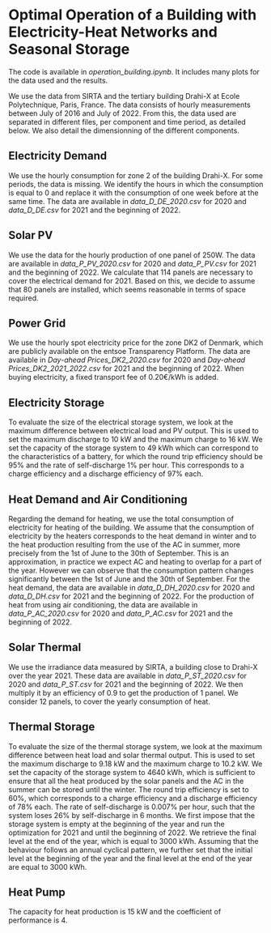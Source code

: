 # Optimal Operation of a Building with Electricity-Heat Networks and Seasonal Storage

The code is available in *operation_building.ipynb*. It includes many plots for the data used and the results.

We use the data from SIRTA and the tertiary building Drahi-X at Ecole Polytechnique, Paris, France. The data consists of hourly measurements between July of 2016 and July of 2022. From this, the data used are separated in different files, per component and time period, as detailed below. We also detail the dimensionning of the different components.

## Electricity Demand
We use the hourly consumption for zone 2 of the building Drahi-X. For some periods, the data is missing. We identify the hours in which the consumption is equal to 0 and replace it with the consumption of one week before at the same time.
The data are available in *data_D_DE_2020.csv* for 2020 and *data_D_DE.csv* for 2021 and the beginning of 2022.

## Solar PV
We use the data for the hourly production of one panel of 250W.
The data are available in *data_P_PV_2020.csv* for 2020 and *data_P_PV.csv* for 2021 and the beginning of 2022.
We calculate that 114 panels are necessary to cover the electrical demand for 2021. Based on this, we decide to assume that 80 panels are installed, which seems reasonable in terms of space required.

## Power Grid
We use the hourly spot electricity price for the zone DK2 of Denmark, which are publicly available on the entsoe Transparency Platform.
The data are available in *Day-ahead Prices_DK2_2020.csv* for 2020 and *Day-ahead Prices_DK2_2021_2022.csv* for 2021 and the beginning of 2022.
When buying electricity, a fixed transport fee of 0.20€/kWh is added.

## Electricity Storage
To evaluate the size of the electrical storage system, we look at the maximum difference between electrical load and PV output. This is used to set the maximum discharge to 10 kW and the maximum charge to 16 kW. We set the capacity of the storage system to 49 kWh which can correspond to the characteristics of a battery, for which the round trip efficiency should be 95% and the rate of self-discharge 1\% per hour. This corresponds to a charge efficiency and a discharge efficiency of 97% each.

## Heat Demand and Air Conditioning
Regarding the demand for heating, we use the total consumption of electricity for heating of the building. We assume that the consumption of electricity by the heaters corresponds to the heat demand in winter and to the heat production resulting from the use of the AC in summer, more precisely from the 1st of June to the 30th of September. This is an approximation, in practice we expect AC and heating to overlap for a part of the year. However we can observe that the consumption pattern changes significantly between the 1st of June and the 30th of September.
For the heat demand, the data are available in *data_D_DH_2020.csv* for 2020 and *data_D_DH.csv* for 2021 and the beginning of 2022.
For the production of heat from using air conditioning, the data are available in *data_P_AC_2020.csv* for 2020 and *data_P_AC.csv* for 2021 and the beginning of 2022.

## Solar Thermal
We use the irradiance data measured by SIRTA, a building close to Drahi-X over the year 2021. 
These data are available in *data_P_ST_2020.csv* for 2020 and *data_P_ST.csv* for 2021 and the beginning of 2022.
We then multiply it by an efficiency of 0.9 to get the production of 1 panel. We consider 12 panels, to cover the yearly consumption of heat.

## Thermal Storage
To evaluate the size of the thermal storage system, we look at the maximum difference between heat load and solar thermal output. This is used to set the maximum discharge to 9.18 kW and the maximum charge to 10.2 kW. We set the capacity of the storage system to 4640 kWh, which is sufficient to ensure that all the heat produced by the solar panels and the AC in the summer can be stored until the winter.
The round trip efficiency is set to 60%, which corresponds to a charge efficiency and a discharge efficiency of 78% each.
The rate of self-discharge is 0.007% per hour, such that the system loses 26% by self-discharge in 6 months.
We first impose that the storage system is empty at the beginning of the year and run the optimization for 2021 and until the beginning of 2022. We retrieve the final level at the end of the year, which is equal to 3000 kWh. Assuming that the behaviour follows an annual cyclical pattern, we further set that the initial level at the beginning of the year and the final level at the end of the year are equal to 3000 kWh. 

## Heat Pump
The capacity for heat production is 15 kW and the coefficient of performance is 4.
